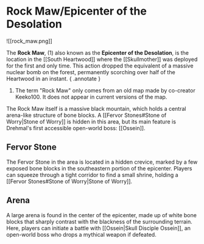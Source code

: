 # Rock Maw/Epicenter of the Desolation

![[rock_maw.png]]

The **Rock Maw**, (1) also known as the **Epicenter of the Desolation**, is the location in the [[South Heartwood]] where the [[Skullmother]] was deployed for the first and only time. This action dropped the equivalent of a massive nuclear bomb on the forest, permanently scorching over half of the Heartwood in an instant.
{ .annotate }

1. The term "Rock Maw" only comes from an old map made by co-creator Keeko100. It does not appear in current versions of the map.

The Rock Maw itself is a massive black mountain, which holds a central arena-like structure of bone blocks. A [[Fervor Stones#Stone of Worry|Stone of Worry]] is hidden in this area, but its main feature is Drehmal's first accessible open-world boss: [[Ossein]].

## Fervor Stone

The Fervor Stone in the area is located in a hidden crevice, marked by a few exposed bone blocks in the southeastern portion of the epicenter. Players can squeeze through a tight corridor to find a small shrine, holding a [[Fervor Stones#Stone of Worry|Stone of Worry]].

## Arena

A large arena is found in the center of the epicenter, made up of white bone blocks that sharply contrast with the blackness of the surrounding terrain. Here, players can initiate a battle with [[Ossein|Skull Disciple Ossein]], an open-world boss who drops a mythical weapon if defeated.
